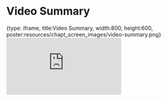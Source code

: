 # Video Summary
 
{type: iframe, title:Video Summary, width:800, height:600, poster:resources/chapt_screen_images/video-summary.png}
![](https://hutchdatascience.org/NIH_Data_Sharing/no_toc/video-summary.html)
 

 
